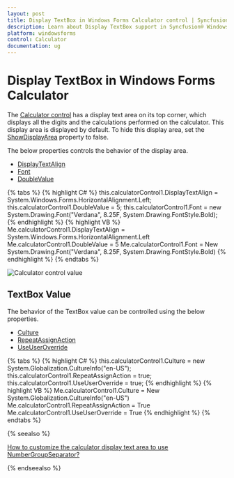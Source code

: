 ```yaml
---
layout: post
title: Display TextBox in Windows Forms Calculator control | Syncfusion®
description: Learn about Display TextBox support in Syncfusion® Windows Forms Calculator control and more details.
platform: windowsforms
control: Calculator
documentation: ug
---
```


# Display TextBox in Windows Forms Calculator

The [Calculator control](https://help.syncfusion.com/cr/windowsforms/Syncfusion.Windows.Forms.Tools.CalculatorControl.html) has a display text area on its top corner, which displays all the digits and the calculations performed on the calculator. This display area is displayed by default. To hide this display area, set the [ShowDisplayArea](https://help.syncfusion.com/cr/windowsforms/Syncfusion.Windows.Forms.Tools.CalculatorControl.html#Syncfusion_Windows_Forms_Tools_CalculatorControl_ShowDisplayArea) property to false. 

The below properties controls the behavior of the display area.

* [DisplayTextAlign](https://help.syncfusion.com/cr/windowsforms/Syncfusion.Windows.Forms.Tools.CalculatorControl.html#Syncfusion_Windows_Forms_Tools_CalculatorControl_DisplayTextAlign)
* [Font](https://help.syncfusion.com/cr/windowsforms/Syncfusion.Windows.Forms.Tools.CalculatorControl.html#Syncfusion_Windows_Forms_Tools_CalculatorControl_Font)
* [DoubleValue](https://help.syncfusion.com/cr/windowsforms/Syncfusion.Windows.Forms.Tools.CalculatorControl.html#Syncfusion_Windows_Forms_Tools_CalculatorControl_DoubleValue)

{% tabs %}
{% highlight C# %}
this.calculatorControl1.DisplayTextAlign = System.Windows.Forms.HorizontalAlignment.Left;
this.calculatorControl1.DoubleValue = 5;
this.calculatorControl1.Font = new System.Drawing.Font("Verdana", 8.25F, System.Drawing.FontStyle.Bold);
{% endhighlight %}
{% highlight VB %}
Me.calculatorControl1.DisplayTextAlign = System.Windows.Forms.HorizontalAlignment.Left
Me.calculatorControl1.DoubleValue = 5
Me.calculatorControl1.Font = New System.Drawing.Font("Verdana", 8.25F, System.Drawing.FontStyle.Bold)
{% endhighlight %}
{% endtabs %}

![Calculator control value](Overview_images/Overview_img113.jpeg) 

## TextBox Value

The behavior of the TextBox value can be controlled using the below properties.

* [Culture](https://help.syncfusion.com/cr/windowsforms/Syncfusion.Windows.Forms.Tools.CalculatorControl.html#Syncfusion_Windows_Forms_Tools_CalculatorControl_Culture)
* [RepeatAssignAction](https://help.syncfusion.com/cr/windowsforms/Syncfusion.Windows.Forms.Tools.CalculatorControl.html#Syncfusion_Windows_Forms_Tools_CalculatorControl_RepeatAssignAction)
* [UseUserOverride](https://help.syncfusion.com/cr/windowsforms/Syncfusion.Windows.Forms.Tools.CalculatorControl.html#Syncfusion_Windows_Forms_Tools_CalculatorControl_UseUserOverride)

{% tabs %}
{% highlight C# %}
this.calculatorControl1.Culture = new System.Globalization.CultureInfo("en-US");
this.calculatorControl1.RepeatAssignAction = true;
this.calculatorControl1.UseUserOverride = true;
{% endhighlight %}
{% highlight VB %}
Me.calculatorControl1.Culture = New System.Globalization.CultureInfo("en-US")
Me.calculatorControl1.RepeatAssignAction = True
Me.calculatorControl1.UseUserOverride = True
{% endhighlight %}
{% endtabs %}

{% seealso %}

[How to customize the calculator display text area to use NumberGroupSeparator?](http://help.syncfusion.com/windowsforms/calculator/faq/how-to-customize-the-calculator-display-text-area-to-use-numbergroupseparator)

{% endseealso %}
 
